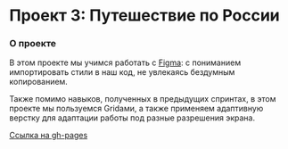 # Проект 3: Путешествие по России

### О проекте

В этом проекте мы учимся работать с [Figma](https://www.figma.com): с пониманием импортировать стили в наш код, не увлекаясь бездумным копированием.

Также помимо навыков, полученных в предыдущих спринтах, в этом проекте мы пользуемся Gridами, а также применяем адаптивную верстку для адаптации работы под разные разрешения экрана.

[Ссылка на gh-pages](https://goncharenkogeorgy.github.io/russian-travel/)
